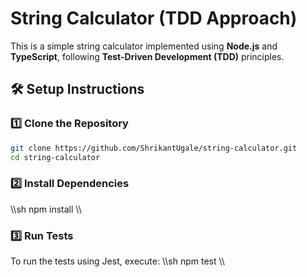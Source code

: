 # String Calculator (TDD Approach)

This is a simple string calculator implemented using **Node.js** and **TypeScript**, following **Test-Driven Development (TDD)** principles.

## 🛠️ Setup Instructions

### 1️⃣ Clone the Repository

```sh
git clone https://github.com/ShrikantUgale/string-calculator.git
cd string-calculator
```

### 2️⃣ Install Dependencies

\\\sh
npm install
\\\

### 3️⃣ Run Tests

To run the tests using Jest, execute:
\\\sh
npm test
\\\
